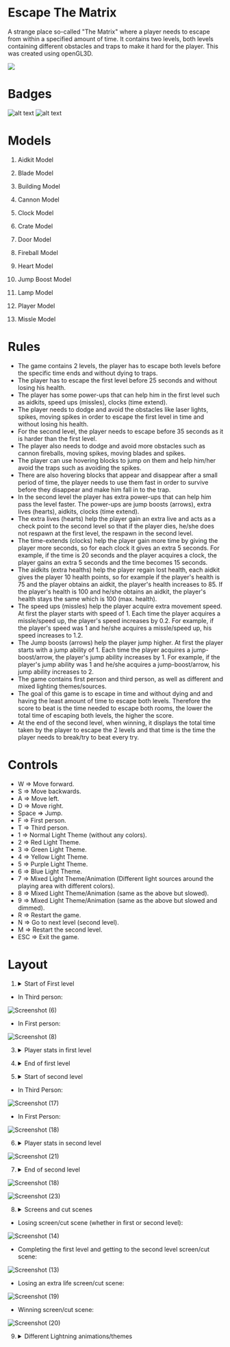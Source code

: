 # Escape The Matrix
A strange place so-called "The Matrix" where a player needs to escape from within a specified amount of time. It contains two levels, both levels containing different obstacles and traps to make it hard for the player. This was created using openGL3D. 

![](https://github.com/Khaledayman9/Escape-The-Matrix/blob/main/firstlevel.gif)

# Badges
![ alt text ](https://img.shields.io/badge/-A8B9CC?style=for-the-badge&logo=C&logoColor=white)
![ alt text ](https://img.shields.io/badge/C++-00599C?style=for-the-badge&logo=C++&logoColor=black)


# Models

1. Aidkit Model

2. Blade Model

3. Building Model

4. Cannon Model

5. Clock Model

6. Crate Model

7. Door Model

8. Fireball Model

9. Heart Model

10. Jump Boost Model

11. Lamp Model

12. Player Model

13. Missle Model


# Rules

  - The game contains 2 levels, the player has to escape both levels before the specific time ends and without dying to traps.
  - The player has to escape the first level before 25 seconds and without losing his health.
  - The player has some power-ups that can help him in the first level such as aidkits, speed ups (missles), clocks (time extend).
  - The player needs to dodge and avoid the obstacles like laser lights, spikes, moving spikes in order to escape the first level in time and without losing his health.   
  - For the second level, the player needs to escape before 35 seconds as it is harder than the first level.
  - The player also needs to dodge and avoid more obstacles such as cannon fireballs, moving spikes, moving blades and spikes.
  - The player can use hovering blocks to jump on them and help him/her avoid the traps such as avoiding the spikes.
  - There are also hovering blocks that appear and disappear after a small period of time, the player needs to use them fast in order to survive before they disappear and make him fall in to the trap. 
  - In the second level the player has extra power-ups that can help him pass the level faster. The power-ups are jump boosts (arrows), extra lives (hearts), aidkits, clocks (time extend).
  - The extra lives (hearts) help the player gain an extra live and acts as a check point to the second level so that if the player dies, he/she does not respawn at the first level, the respawn in the second level.
  - The time-extends (clocks) help the player gain more time by giving the player more seconds, so for each clock it gives an extra 5 seconds. For example, if the time is 20 seconds and the player acquires a clock, the player gains an extra 5 seconds and the time becomes 15 seconds.
  - The aidkits (extra healths) help the player regain lost health, each aidkit gives the player 10 health points, so for example if the player's health is 75 and the player obtains an aidkit, the player's health increases to 85. If the player's health is 100 and he/she obtains an aidkit, the player's health stays the same which is 100 (max. health).
  - The speed ups (missles) help the player acquire extra movement speed. At first the player starts with speed of 1. Each time the player acquires a missle/speed up, the player's speed increases by 0.2. For example, if the player's speed was 1 and he/she acquires a missle/speed up, his speed increases to 1.2.
  - The Jump boosts (arrows) help the player jump higher. At first the player starts with a jump ability of 1. Each time the player acquires a jump-boost/arrow, the player's jump ability increases by 1. For example, if the player's jump ability was 1 and he/she acquires a jump-boost/arrow, his jump ability increases to 2.
  - The game contains first person and third person, as well as different and mixed lighting themes/sources.
  - The goal of this game is to escape in time and without dying and and having the least amount of time to escape both levels. Therefore the score to beat is the time needed to escape both rooms, the lower the total time of escaping both levels, the higher the score.
  - At the end of the second level, when winning, it displays the total time taken by the player to escape the 2 levels and that time is the time the player needs to break/try to beat every try.
 
 

# Controls
  
  * W => Move forward.
  * S => Move backwards.
  * A => Move left.
  * D => Move right.
  * Space => Jump.
  * F => First person.
  * T => Third person.
  * 1 => Normal Light Theme (without any colors).
  * 2 => Red Light Theme.
  * 3 => Green Light Theme.
  * 4 => Yellow Light Theme.
  * 5 => Purple Light Theme.
  * 6 => Blue Light Theme.
  * 7 => Mixed Light Theme/Animation (Different light sources around the playing area with different colors).
  * 8 => Mixed Light Theme/Animation (same as the above but slowed).
  * 9 => Mixed Light Theme/Animation (same as the above but slowed and dimmed).
  * R => Restart the game.
  * N => Go to next level (second level).
  * M => Restart the second level.
  * ESC => Exit the game.


# Layout

1. <details><summary>Start of First level</summary> 
  
  - In Third person:
  
  ![Screenshot (6)](https://user-images.githubusercontent.com/105018459/218269829-9e9acafc-47fd-4ca3-b52d-3d01c7d30f9c.png)
  
  - In First person:
  
  ![Screenshot (8)](https://user-images.githubusercontent.com/105018459/218269901-de072529-a3f4-4957-8c70-bfb9b46cde2e.png)
  
</details>



3. <details><summary>Player stats in first level</summary> 
  
    ![Screenshot (10)](https://user-images.githubusercontent.com/105018459/218269963-a2b2b66a-ba07-4638-90c3-facb9d1da205.png)
  
</details>

4. <details><summary>End of first level</summary> 
  
   ![Screenshot (13)](https://user-images.githubusercontent.com/105018459/218270306-f971932d-66af-4cc7-b4f4-6545ea86bd90.png)
   
   ![Screenshot (14)](https://user-images.githubusercontent.com/105018459/218270310-827cebf0-5f96-4c2f-8ea3-88d190937687.png)

</details>


5. <details><summary>Start of second level</summary>
  
  * In Third Person: 
  
  ![Screenshot (17)](https://user-images.githubusercontent.com/105018459/218270565-37f45325-2201-4df8-be18-0b4b1fb2b0f0.png)
  
  * In First Person:
  
  ![Screenshot (18)](https://user-images.githubusercontent.com/105018459/218270556-64abfb3d-f489-4c93-85d4-a49740eef98a.png)
  

</details>


6. <details><summary>Player stats in second level</summary>
  
  ![Screenshot (21)](https://user-images.githubusercontent.com/105018459/218270819-6c185d71-16cc-4bcf-a605-b35b7c50f035.png)

 
</details>


7. <details><summary>End of second level</summary>
  
  ![Screenshot (18)](https://user-images.githubusercontent.com/105018459/218270932-f6e52d0b-a869-445e-b96f-924d787f1ae6.png)

  ![Screenshot (23)](https://user-images.githubusercontent.com/105018459/218270928-411d8f06-33a9-4efe-bad4-7d555c1bf769.png)

</details>


8. <details><summary>Screens and cut scenes</summary>
  
  * Losing screen/cut scene (whether in first or second level):
  
  ![Screenshot (14)](https://user-images.githubusercontent.com/105018459/218271122-35f83fd5-2da8-4e12-874a-bee8199a9ed7.png)
  
  * Completing the first level and getting to the second level screen/cut scene:
  
  ![Screenshot (13)](https://user-images.githubusercontent.com/105018459/218271169-c50f391d-1846-4032-967b-bfe5625f982f.png)

  * Losing an extra life screen/cut scene:
  
  ![Screenshot (19)](https://user-images.githubusercontent.com/105018459/218271245-03ac999a-b588-4499-8849-dd076a93aa2a.png)

  * Winning screen/cut scene:
  
  ![Screenshot (20)](https://user-images.githubusercontent.com/105018459/218271261-e90c40be-5b5d-4f72-9da8-6218e8cbc561.png)

 
</details>


9. <details><summary>Different Lightning animations/themes </summary>
  
  
  
</details>




  

  
 
  

  


